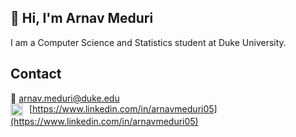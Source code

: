 ## 👋 Hi, I'm Arnav Meduri 

I am a Computer Science and Statistics student at Duke University.

## Contact

📧 [arnav.meduri@duke.edu](mailto:arnav.meduri@duke.edu)  
<img src="https://img.icons8.com/ios-filled/50/808080/linkedin.png" width="20" style="vertical-align:middle; margin-right:6px;" /> [https://www.linkedin.com/in/arnavmeduri05](https://www.linkedin.com/in/arnavmeduri05)
